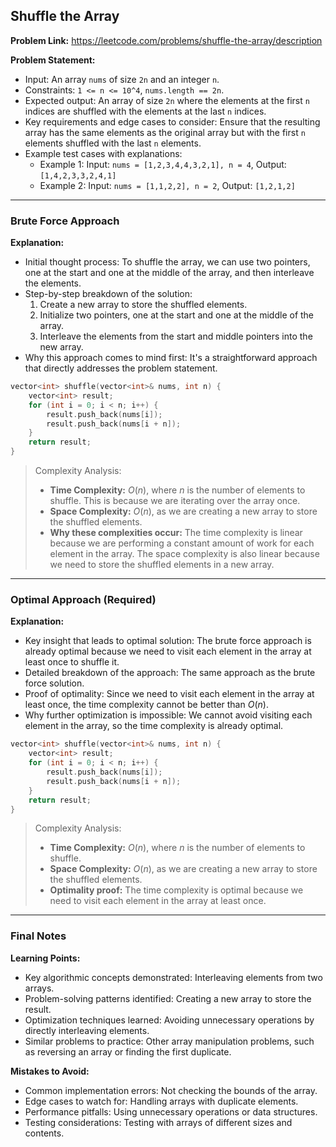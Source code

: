 ## Shuffle the Array
**Problem Link:** https://leetcode.com/problems/shuffle-the-array/description

**Problem Statement:**
- Input: An array `nums` of size `2n` and an integer `n`.
- Constraints: `1 <= n <= 10^4`, `nums.length == 2n`.
- Expected output: An array of size `2n` where the elements at the first `n` indices are shuffled with the elements at the last `n` indices.
- Key requirements and edge cases to consider: Ensure that the resulting array has the same elements as the original array but with the first `n` elements shuffled with the last `n` elements.
- Example test cases with explanations:
  - Example 1: Input: `nums = [1,2,3,4,4,3,2,1], n = 4`, Output: `[1,4,2,3,3,2,4,1]`
  - Example 2: Input: `nums = [1,1,2,2], n = 2`, Output: `[1,2,1,2]`

---

### Brute Force Approach

**Explanation:**
- Initial thought process: To shuffle the array, we can use two pointers, one at the start and one at the middle of the array, and then interleave the elements.
- Step-by-step breakdown of the solution:
  1. Create a new array to store the shuffled elements.
  2. Initialize two pointers, one at the start and one at the middle of the array.
  3. Interleave the elements from the start and middle pointers into the new array.
- Why this approach comes to mind first: It's a straightforward approach that directly addresses the problem statement.

```cpp
vector<int> shuffle(vector<int>& nums, int n) {
    vector<int> result;
    for (int i = 0; i < n; i++) {
        result.push_back(nums[i]);
        result.push_back(nums[i + n]);
    }
    return result;
}
```

> Complexity Analysis:
> - **Time Complexity:** $O(n)$, where $n$ is the number of elements to shuffle. This is because we are iterating over the array once.
> - **Space Complexity:** $O(n)$, as we are creating a new array to store the shuffled elements.
> - **Why these complexities occur:** The time complexity is linear because we are performing a constant amount of work for each element in the array. The space complexity is also linear because we need to store the shuffled elements in a new array.

---

### Optimal Approach (Required)

**Explanation:**
- Key insight that leads to optimal solution: The brute force approach is already optimal because we need to visit each element in the array at least once to shuffle it.
- Detailed breakdown of the approach: The same approach as the brute force solution.
- Proof of optimality: Since we need to visit each element in the array at least once, the time complexity cannot be better than $O(n)$.
- Why further optimization is impossible: We cannot avoid visiting each element in the array, so the time complexity is already optimal.

```cpp
vector<int> shuffle(vector<int>& nums, int n) {
    vector<int> result;
    for (int i = 0; i < n; i++) {
        result.push_back(nums[i]);
        result.push_back(nums[i + n]);
    }
    return result;
}
```

> Complexity Analysis:
> - **Time Complexity:** $O(n)$, where $n$ is the number of elements to shuffle.
> - **Space Complexity:** $O(n)$, as we are creating a new array to store the shuffled elements.
> - **Optimality proof:** The time complexity is optimal because we need to visit each element in the array at least once.

---

### Final Notes

**Learning Points:**
- Key algorithmic concepts demonstrated: Interleaving elements from two arrays.
- Problem-solving patterns identified: Creating a new array to store the result.
- Optimization techniques learned: Avoiding unnecessary operations by directly interleaving elements.
- Similar problems to practice: Other array manipulation problems, such as reversing an array or finding the first duplicate.

**Mistakes to Avoid:**
- Common implementation errors: Not checking the bounds of the array.
- Edge cases to watch for: Handling arrays with duplicate elements.
- Performance pitfalls: Using unnecessary operations or data structures.
- Testing considerations: Testing with arrays of different sizes and contents.